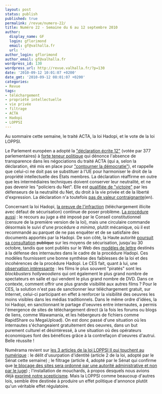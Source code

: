 ```yaml
---
layout: post
status: publish
published: true
permalink: /revue/numero-22/
title: Numéro 22 - Semaine du 6 au 12 septembre 2010
author:
  display_name: GF
  login: gflorimond
  email: gf@valhalla.fr
  url: ''
author_login: gflorimond
author_email: gf@valhalla.fr
wordpress_id: 130
wordpress_url: http://revue.valhalla.fr/?p=130
date: '2010-09-12 10:01:07 +0200'
date_gmt: '2010-09-12 08:01:07 +0200'
categories:
- Revue
tags:
- téléchargement
- propriété intellectuelle
- vie privée
- filtrage
- ACTA
- Hadopi
- LOPPSI
---
```

<p>Au sommaire cette semaine, le traité ACTA, la loi Hadopi, et le vote de la loi LOPPSI.</p>
<p>Le Parlement européen a adopté la <a href="http://www.pcinpact.com/actu/news/59213-declaration-12-parlement-europeen-acta.htm">"déclaration écrite 12"</a> (votée par 377 parlementaires) à <a href="http://www.numerama.com/magazine/16708-acta-34un-acte-extremement-politique34-tres-rare.html">forte teneur politique</a> qui dénonce l'absence de transparence dans les négociations du traité ACTA (qui a, selon la déclaration, été mis en place pour <a href="http://www.laquadrature.net/fr/parlement-europeen-vs-acta-le-rejet-est-la-seule-option">"contourner la démocratie"</a>), et rappelle que celui-ci ne doit pas se substituer à l'UE pour harmoniser le droit de la propriété intellectuelle des États membres. La déclaration réaffirme en outre que les intermédiaires techniques doivent conserver leur neutralité, et ne pas devenir les "policiers du Net". Elle est <a href="http://www.numerama.com/magazine/16698-adoption-de-la-declaration-anti-acta-une-grande-victoire.html">qualifiée de "victoire"</a> par les défenseurs de la neutralité du Net, du droit à la vie privée et de la liberté d'expression. La déclaration n'a toutefois <a href="http://arstechnica.com/tech-policy/news/2010/09/european-parliament-passes-anti-acta-declaration.ars">pas de valeur contraignante</a><span class="lang">(en)</span>.</p>
<p>Concernant la loi Hadopi, <a href="http://pro.clubic.com/legislation-loi-internet/hadopi/actualite-363066-hic-hadopi-prouver-infraction.html">la preuve de l'infraction</a> (téléchargement illicite avec défaut de sécurisation) continue de poser problème. <a href="http://pro.clubic.com/legislation-loi-internet/hadopi/actualite-362874-tensions-autour-hadopi.html">La procédure aussi</a> : le recours au juge a été imposé par le Conseil constitutionnel (censure de la première version de la loi), mais une circulaire commande désormais le suivi d'une procédure <i>a minima</i>, plutôt mécanique, où il est recommandé au parquet de ne pas enquêter et de se satisfaire des documents apportés par la Hadopi. De son côté, la Haute autorité <a href="http://www.numerama.com/magazine/16687-l-hadopi-prolonge-sa-consultation-publique-mais-choisit-son-public.html">poursuit sa consultation</a> <s>publique</s> sur les moyens de sécurisation, jusqu'au 30 octobre, tandis que sont publiés sur le Web des <a href="http://www.pcinpact.com/actu/news/59244-hadopi-modele-lettres-suspension-internet.htm">modèles de lettre</a> destinés à la défense des internautes dans le cadre de la procédure Hadopi. Ces modèles fournissent une bonne synthèse des faiblesses de la loi et des incohérences de la procédure Hadopi. Le CES fait, quant à lui, une <a href="http://www.numerama.com/magazine/16712-le-conseil-economique-et-social-craint-que-l-hadopi-nuise-aux-films-d-auteur.html">observation intéressante</a> : les films le plus souvent "piratés" sont les <i>blockbusters hollywoodiens</i> qui ont également le plus grand nombre de spectateurs en salle et qui vendent le plus grand nombre de DVD. Dans ce contexte, comment offrir une plus grande visibilité aux autres films ? Pour le CES, la solution n'est pas de sanctionner leur téléchargement gratuit, sur Internet, celui-ci participant en effet à renforcer la visibilité des oeuvres les moins visibles dans les médias traditionnels. Dans le même ordre d'idées, la loi Hadopi, en sanctionnant le partage d'oeuvres entre internautes, a permis l'émergence de sites de téléchargement direct (à la fois les forums ou blogs de liens, comme Wawamania, et les hébergeurs de fichiers comme RapidShare ou MegaUpload). On est donc passé d'une situation où les internautes s'échangeaient gratuitement des oeuvres, dans un but purement culturel et désintéressé, à une situation où des opérateurs économiques font des bénéfices grâce à la contrefaçon d'oeuvres d'autrui. Belle réussite !</p>
<p>Numérama revient sur <a href="http://www.numerama.com/magazine/16690-loppsi-au-senat-les-3-articles-cles-qui-touchent-au-numerique-maj.html">les 3 articles de la loi LOPPSI II qui touchent au numérique</a> : le délit d'usurpation d'identité (article 2 de la loi, adopté par le Sénat cette semaine) ; le filtrage (article 4, adopté par le Sénat qui confirme que <a href="http://www.lemonde.fr/technologies/article/2010/09/09/loppsi-2-le-senat-confie-a-l-autorite-administrative-le-filtrage-de-sites_1409066_651865.html">le blocage des sites sera ordonné par une autorité administrative et non par le juge</a>) ; l'installation de mouchards, à propos desquels nous avions déjà <a href="http://www.valhalla.fr/2010/02/13/loppsi-2-les-spywares-judiciaires/">exprimé notre scepticisme</a>. Mais la LOPPSI comme beaucoup d'autres lois, semble être destinée à produire un effet politique d'annonce plutôt qu'un véritable effet régulatoire. </p>
